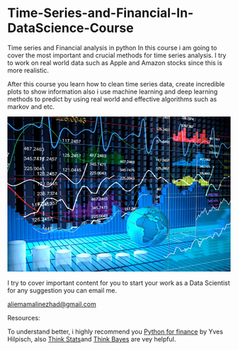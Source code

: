# Time-Series-and-Financial-In-DataScience-Course
Time series and Financial analysis in python
In this course i am going to cover the most important and crucial methods for time series analysis. I try to work on real world data
such as Apple and Amazon stocks since this is more realistic.

After this course you learn how to clean time series data, create incredible plots to show information also i use machine learning 
and deep learning methods to predict by using real world and effective algorithms such as markov and etc.


<p align="center">
  <img width="520" height="350" src="Trading_strategy.jpeg">
</p>

I try to cover important content for you to start your work as a Data Scientist for any suggestion you can email me.

aliemamalinezhad@gmail.com

Resources:

To understand better, i highly recommend you [Python for finance](https://py4fi.pqp.io/nb/portal/login#) by Yves Hilpisch, also [Think Stats](https://github.com/AllenDowney/ThinkStats2)and [Think Bayes](https://github.com/AllenDowney/ThinkBayes2) are vey helpful.
